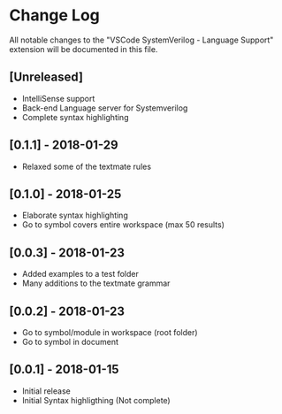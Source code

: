 # Change Log
All notable changes to the "VSCode SystemVerilog - Language Support" extension will be documented in this file.


## [Unreleased]
- IntelliSense support
- Back-end Language server for Systemverilog
- Complete syntax highlighting

## [0.1.1] - 2018-01-29
- Relaxed some of the textmate rules

## [0.1.0] - 2018-01-25
- Elaborate syntax highlighting
- Go to symbol covers entire workspace (max 50 results)

## [0.0.3] - 2018-01-23
- Added examples to a test folder
- Many additions to the textmate grammar

## [0.0.2] - 2018-01-23
- Go to symbol/module in workspace (root folder)
- Go to symbol in document

## [0.0.1] - 2018-01-15
- Initial release
- Initial Syntax highligthing (Not complete)
